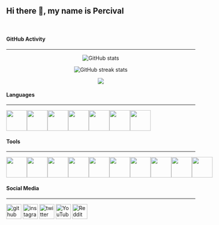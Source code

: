 ## Hi there 👋, my name is Percival

<br>

#### GitHub Activity

<hr>
<div align="center">

![GitHub stats](https://github-readme-stats.vercel.app/api?username=Palpatine0&show_icons=true&count_private=true)

![GitHub streak stats](https://streak-stats.demolab.com/?user=Palpatine0)

![](http://github-profile-summary-cards.vercel.app/api/cards/profile-details?username=Palpatine0&theme=default)

</div>

#### Languages
<hr>
<div style="display: flex" align="center">
<img width="55" src="https://cdn.jsdelivr.net/gh/devicons/devicon@latest/icons/java/java-original.svg" />
<img width="55" src="https://cdn.jsdelivr.net/gh/devicons/devicon@latest/icons/python/python-original.svg" />
<img width="55" src="https://cdn.jsdelivr.net/gh/devicons/devicon@latest/icons/json/json-original.svg" />
<img width="55" src="https://cdn.jsdelivr.net/gh/devicons/devicon@latest/icons/javascript/javascript-plain.svg" />
<img width="55" src="https://cdn.jsdelivr.net/gh/devicons/devicon@latest/icons/html5/html5-original.svg" />
<img width="55" src="https://cdn.jsdelivr.net/gh/devicons/devicon@latest/icons/bash/bash-original.svg" />
<img width="55" src="https://cdn.jsdelivr.net/gh/devicons/devicon@latest/icons/php/php-original.svg" />
</div>

#### Tools
<hr>
<div style="display: flex" align="center">
<img width="55" src="https://cdn.jsdelivr.net/gh/devicons/devicon@latest/icons/intellij/intellij-original.svg" />
<img width="55" src="https://cdn.jsdelivr.net/gh/devicons/devicon@latest/icons/pycharm/pycharm-original.svg" />
<img width="55" src="https://cdn.jsdelivr.net/gh/devicons/devicon@latest/icons/clion/clion-original.svg" />
<img width="55" src="https://cdn.jsdelivr.net/gh/devicons/devicon@latest/icons/phpstorm/phpstorm-original.svg" />
<img width="55" src="https://cdn.jsdelivr.net/gh/devicons/devicon@latest/icons/mysql/mysql-original.svg" />
<img width="55" src="https://cdn.jsdelivr.net/gh/devicons/devicon@latest/icons/mongodb/mongodb-original.svg" />
<img width="55" src="https://cdn.jsdelivr.net/gh/devicons/devicon@latest/icons/redis/redis-original.svg" />
<img width="55" src="https://cdn.jsdelivr.net/gh/devicons/devicon@latest/icons/docker/docker-original.svg" />
<img width="55" src="https://cdn.jsdelivr.net/gh/devicons/devicon@latest/icons/androidstudio/androidstudio-original.svg" />
<img width="55" src="https://cdn.jsdelivr.net/gh/devicons/devicon@latest/icons/postman/postman-original.svg" />
</div>



#### Social Media

<hr>

[<img src='https://cdn.jsdelivr.net/npm/simple-icons@3.0.1/icons/github.svg' alt='github' height='40'>](https://github.com/)   [<img src='https://cdn.jsdelivr.net/npm/simple-icons@3.0.1/icons/instagram.svg' alt='instagram' height='40'>](https://www.instagram.com/0thespian0/)   [<img src='https://cdn.jsdelivr.net/npm/simple-icons@3.0.1/icons/twitter.svg' alt='twitter' height='40'>](https://twitter.com/0DonPercival0)   [<img src='https://cdn.jsdelivr.net/npm/simple-icons@3.0.1/icons/youtube.svg' alt='YouTube' height='40'>](https://www.youtube.com/channel/sheevpalpatine6814)   [<img src='https://cdn.jsdelivr.net/npm/simple-icons@3.0.1/icons/reddit.svg' alt='Reddit' height='40'>](https://www.reddit.com/user/0Percival0)

          
